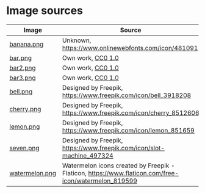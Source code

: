 # Image sources

| Image | Source |
| ----- | ------ |
| [banana.png](slot-machine/data/symbols/banana.png) | Unknown, https://www.onlinewebfonts.com/icon/481091
| [bar.png](slot-machine/data/symbols/bar.png) | Own work, [CC0 1.0](http://creativecommons.org/publicdomain/zero/1.0)
| [bar2.png](slot-machine/data/symbols/bar2.png) | Own work, [CC0 1.0](http://creativecommons.org/publicdomain/zero/1.0)
| [bar3.png](slot-machine/data/symbols/bar3.png) | Own work, [CC0 1.0](http://creativecommons.org/publicdomain/zero/1.0)
| [bell.png](slot-machine/data/symbols/bell.png) | Designed by Freepik, https://www.freepik.com/icon/bell_3918208
| [cherry.png](slot-machine/data/symbols/cherry.png) | Designed by Freepik, https://www.freepik.com/icon/cherry_8512606
| [lemon.png](slot-machine/data/symbols/lemon.png) | Designed by Freepik, https://www.freepik.com/icon/lemon_851659
| [seven.png](slot-machine/data/symbols/seven.png) | Designed by Freepik, https://www.freepik.com/icon/slot-machine_497324
| [watermelon.png](slot-machine/data/symbols/watermelon.png) | Watermelon icons created by Freepik - Flaticon, https://www.flaticon.com/free-icon/watermelon_819599
